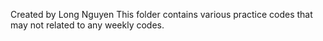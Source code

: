 Created by Long Nguyen
This folder contains various practice codes that may not related to any weekly codes.
